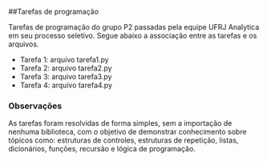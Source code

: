 ##Tarefas de programação

Tarefas de programação do grupo P2 passadas pela equipe UFRJ Analytica em seu processo seletivo. Segue abaixo a associação entre as tarefas e os arquivos.

 - Tarefa 1: arquivo tarefa1.py
 - Tarefa 2: arquivo tarefa2.py
 - Tarefa 3: arquivo tarefa3.py
 - Tarefa 4: arquivo tarefa4.py

### Observações

As tarefas foram resolvidas de forma simples, sem a importação de nenhuma biblioteca, com o objetivo de demonstrar conhecimento sobre tópicos como: estruturas de controles, estruturas de repetição, listas, dicionários, funções, recursão e lógica de programação. 

